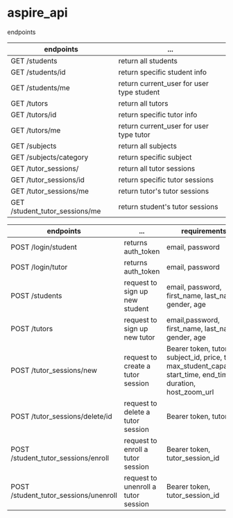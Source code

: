 # aspire_api

endpoints

| endpoints              | ...                                       |
| ---------------------- | ----------------------------------        |
| GET /students          | return all students                       |
| GET /students/id       | return specific student info              |
| GET /students/me       | return current_user for user type student |
| GET /tutors            | return all tutors                         |
| GET /tutors/id         | return specific tutor info                |
| GET /tutors/me         | return current_user for user type tutor   |
| GET /subjects          | return all subjects                       |
| GET /subjects/category | return specific subject                   |
| GET /tutor_sessions/   | return all tutor sessions                 |
| GET /tutor_sessions/id | return specific tutor sessions            |
| GET /tutor_sessions/me | return tutor's tutor sessions             |
| GET /student_tutor_sessions/me | return student's tutor sessions             |

| endpoints                | ...                               | requirements                                                                                                          |
| ------------------------ | --------------------------------- | --------------------------------------------------------------------------------------------------------------------- |
| POST /login/student              | returns auth_token                | email, password                                                                                                       |
| POST /login/tutor              | returns auth_token                | email, password                                                                                                       |
| POST /students           | request to sign up new student    | email, password, first_name, last_name, gender, age                                                                   |
| POST /tutors             | request to sign up new tutor      | email,password, first_name, last_name, gender, age                                                                    |
| POST /tutor_sessions/new | request to create a tutor session | Bearer token, tutor_id, subject_id, price, title, max_student_capacity, start_time, end_time, duration, host_zoom_url |
| POST /tutor_sessions/delete/id | request to delete a tutor session | Bearer token, tutor_id |
| POST /student_tutor_sessions/enroll | request to enroll a tutor session | Bearer token, tutor_session_id |
| POST /student_tutor_sessions/unenroll | request to unenroll a tutor session | Bearer token, tutor_session_id |
